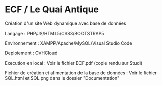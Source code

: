 # ECF / Le Quai Antique

Création d'un site Web dynamique avec base de données

Langage : PHP/JS/HTML5/CSS3/BOOTSTRAP5

Environnement : XAMPP/Apache/MySQL/Visual Studio Code

Deploiement : OVHCloud

Execution en local : Voir le fichier ECF.pdf (copie rendu sur Studi)

Fichier de création et alimentation de la base de données : Voir le fichier SQL.html et SQL.png dans le dossier "Documentation"


